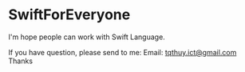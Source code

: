 # SwiftForEveryone

I'm hope people can work with Swift Language.

If you have question, please send to me:
Email: tqthuy.ict@gmail.com
Thanks

